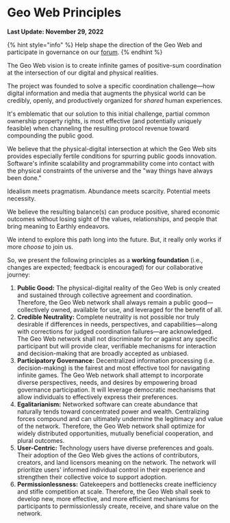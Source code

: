 # Geo Web Principles

**Last Update: November 29, 2022**

{% hint style="info" %}
Help shape the direction of the Geo Web and participate in governance on our [forum](https://forum.geoweb.network/).
{% endhint %}

The Geo Web vision is to create infinite games of positive-sum coordination at the intersection of our digital and physical realities.

The project was founded to solve a specific coordination challenge—how digital information and media that augments the physical world can be credibly, openly, and productively organized for _shared_ human experiences.&#x20;

It's emblematic that our solution to this initial challenge, partial common ownership property rights, is most effective (and potentially uniquely feasible) when channeling the resulting protocol revenue toward compounding the public good.

We believe that the physical-digital intersection at which the Geo Web sits provides especially fertile conditions for spurring public goods innovation. Software's infinite scalability and programmability come into contact with the physical constraints of the universe and the "way things have always been done."&#x20;

Idealism meets pragmatism. Abundance meets scarcity. Potential meets necessity.&#x20;

We believe the resulting balance(s) can produce positive, shared economic outcomes without losing sight of the values, relationships, and people that bring meaning to Earthly endeavors.

We intend to explore this path long into the future. But, it really only works if more _choose_ to join us.&#x20;

So, we present the following principles as a **working foundation** (i.e., changes are expected; feedback is encouraged) for our collaborative journey:

1. **Public Good:** The physical-digital reality of the Geo Web is only created and sustained through collective agreement and coordination. Therefore, the Geo Web network shall always remain a public good—collectively owned, available for use, and leveraged for the benefit of all.
2. **Credible Neutrality:** Complete neutrality is not possible nor truly desirable if differences in needs, perspectives, and capabilities—along with corrections for judged coordination failures—are acknowledged. The Geo Web network shall not discriminate for or against any specific participant but will provide clear, verifiable mechanisms for interaction and decision-making that are broadly accepted as unbiased.
3. **Participatory Governance:** Decentralized information processing (i.e. decision-making) is the fairest and most effective tool for navigating infinite games. The Geo Web network shall attempt to incorporate diverse perspectives, needs, and desires by empowering broad governance participation. It will leverage democratic mechanisms that allow individuals to effectively express their preferences.
4. **Egalitarianism:** Networked software can create abundance that naturally tends toward concentrated power and wealth. Centralizing forces compound and can ultimately undermine the legitimacy and value of the network. Therefore, the Geo Web network shall optimize for widely distributed opportunities, mutually beneficial cooperation, and plural outcomes.&#x20;
5. **User-Centric:** Technology users have diverse preferences and goals. Their adoption of the Geo Web gives the actions of contributors, creators, and land licensors meaning on the network. The network will prioritize users' informed individual control in their experience and strengthen their collective voice to support adoption.
6. **Permissionlessness:** Gatekeepers and bottlenecks create inefficiency and stifle competition at scale. Therefore, the Geo Web shall seek to develop new, more effective, and more efficient mechanisms for participants to permissionlessly create, receive, and share value on the network.

